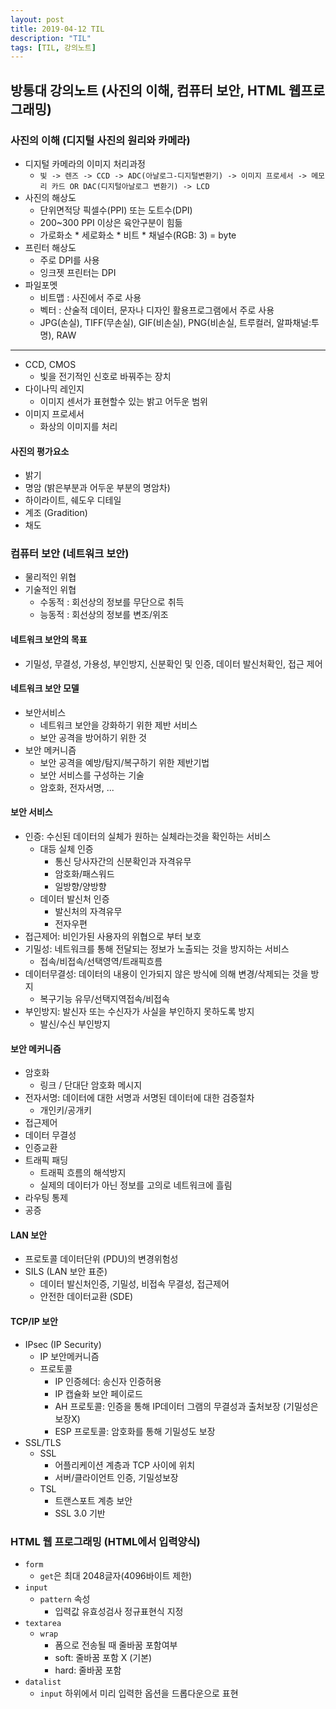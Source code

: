 ```yaml
---
layout: post
title: 2019-04-12 TIL
description: "TIL"
tags: [TIL, 강의노트]
---
```


## 방통대 강의노트 (사진의 이해, 컴퓨터 보안, HTML 웹프로그래밍)

### 사진의 이해 (디지털 사진의 원리와 카메라)

- 디지털 카메라의 이미지 처리과정
  - `빛 -> 렌즈 -> CCD -> ADC(아날로그-디지털변환기) -> 이미지 프로세서 -> 메모리 카드 OR DAC(디지털아날로그 변환기) -> LCD`
- 사진의 해상도
  - 단위면적당 픽셀수(PPI) 또는 도트수(DPI)
  - 200~300 PPI 이상은 육안구분이 힘듦
  - 가로화소 \* 세로화소 \* 비트 \* 채널수(RGB: 3) = byte
- 프린터 해상도
  - 주로 DPI를 사용
  - 잉크젯 프린터는 DPI
- 파일포멧
  - 비트맵 : 사진에서 주로 사용
  - 벡터 : 산술적 데이터, 문자나 디자인 활용프로그램에서 주로 사용
  - JPG(손실), TIFF(무손실), GIF(비손실), PNG(비손실, 트루컬러, 알파채널:투명), RAW

---

- CCD, CMOS
  - 빛을 전기적인 신호로 바꿔주는 장치
- 다이나믹 레인지
  - 이미지 센서가 표현할수 있는 밝고 어두운 범위
- 이미지 프로세서
  - 화상의 이미지를 처리

#### 사진의 평가요소

- 밝기
- 명암 (밝은부분과 어두운 부분의 명암차)
- 하이라이트, 쉐도우 디테일
- 계조 (Gradition)
- 채도

### 컴퓨터 보안 (네트워크 보안)

- 물리적인 위협
- 기술적인 위협
  - 수동적 : 회선상의 정보를 무단으로 취득
  - 능동적 : 회선상의 정보를 변조/위조

#### 네트워크 보안의 목표

- 기밀성, 무결성, 가용성, 부인방지, 신분확인 및 인증, 데이터 발신처확인, 접근 제어

#### 네트워크 보안 모델

- 보안서비스
  - 네트워크 보안을 강화하기 위한 제반 서비스
  - 보안 공격을 방어하기 위한 것
- 보안 메커니즘
  - 보안 공격을 예방/탐지/복구하기 위한 제반기법
  - 보안 서비스를 구성하는 기술
  - 암호화, 전자서명, ...

#### 보안 서비스

- 인증: 수신된 데이터의 실체가 원하는 실체라는것을 확인하는 서비스
  - 대등 실체 인증
    - 통신 당사자간의 신분확인과 자격유무
    - 암호화/패스워드
    - 일방향/양방향
  - 데이터 발신처 인증
    - 발신처의 자격유무
    - 전자우편
- 접근제어: 비인가된 사용자의 위협으로 부터 보호
- 기밀성: 네트워크를 통해 전달되는 정보가 노출되는 것을 방지하는 서비스
  - 접속/비접속/선택영역/트래픽흐름
- 데이터무결성: 데이터의 내용이 인가되지 않은 방식에 의해 변경/삭제되는 것을 방지
  - 복구기능 유무/선택지역접속/비접속
- 부인방지: 발신자 또는 수신자가 사실을 부인하지 못하도록 방지
  - 발신/수신 부인방지

#### 보안 메커니즘

- 암호화
  - 링크 / 단대단 암호화 메시지
- 전자서명: 데이터에 대한 서명과 서명된 데이터에 대한 검증절차
  - 개인키/공개키
- 접근제어
- 데이터 무결성
- 인증교환
- 트래픽 패딩
  - 트래픽 흐름의 해석방지
  - 실제의 데이터가 아닌 정보를 고의로 네트워크에 흘림
- 라우팅 통제
- 공증

#### LAN 보안

- 프로토콜 데이터단위 (PDU)의 변경위험성
- SILS (LAN 보안 표준)
  - 데이터 발신처인증, 기밀성, 비접속 무결성, 접근제어
  - 안전한 데이터교환 (SDE)

#### TCP/IP 보안

- IPsec (IP Security)
  - IP 보안메커니즘
  - 프로토콜
    - IP 인증헤더: 송신자 인증허용
    - IP 캡슐화 보안 페이로드
    - AH 프로토콜: 인증을 통해 IP데이터 그램의 무결성과 출처보장 (기밀성은 보장X)
    - ESP 프로토콜: 암호화를 통해 기밀성도 보장
- SSL/TLS
  - SSL
    - 어플리케이션 계층과 TCP 사이에 위치
    - 서버/클라이언트 인증, 기밀성보장
  - TSL
    - 트랜스포트 계층 보안
    - SSL 3.0 기반

### HTML 웹 프로그래밍 (HTML에서 입력양식)

- `form`
  - `get`은 최대 2048글자(4096바이트 제한)
- `input`
  - `pattern` 속성
    - 입력값 유효성검사 정규표현식 지정
- `textarea`
  - `wrap`
    - 폼으로 전송될 때 줄바꿈 포함여부
    - soft: 줄바꿈 포함 X (기본)
    - hard: 줄바꿈 포함
- `datalist`
  - `input` 하위에서 미리 입력한 옵션을 드롭다운으로 표현
